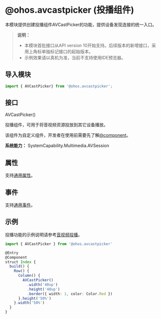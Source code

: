 # @ohos.avcastpicker (投播组件)

本模块提供创建投播组件AVCastPicker的功能，提供设备发现连接的统一入口。

> **说明：**
>
> - 本模块首批接口从API version 10开始支持。后续版本的新增接口，采用上角标单独标记接口的起始版本。
> - 示例效果请以真机为准，当前不支持使用IDE预览器。

## 导入模块

```js
import { AVCastPicker} from '@ohos.avcastpicker';
```

## 接口

AVCastPicker()

投播组件，可用于将音视频资源投放到其它设备播放。

该组件为自定义组件，开发者在使用前需要先了解[@component](../../quick-start/arkts-create-custom-components.md)。

**系统能力：** SystemCapability.Multimedia.AVSession

## 属性

支持[通用属性](ts-universal-attributes-size.md)。

## 事件

支持[通用事件](ts-universal-events-click.md)。

## 示例

投播功能的示例说明请参考[音视频投播](avcastpicker-overview.md)。

```ts
import { AVCastPicker } from '@ohos.avcastpicker'

@Entry
@Component
struct Index {
  build() {
    Row() {
      Column() {
        AVCastPicker()
          .width('40vp')
          .height('40vp')
          .border({ width: 1, color: Color.Red })
      }.height('50%')
    }.width('50%')
  }
}
```
